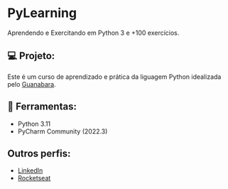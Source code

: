 # PyLearning
Aprendendo e Exercitando em Python 3 e +100 exercícios.

## 💻 Projeto: 

Este é um curso de aprendizado e prática da liguagem Python idealizada pelo [Guanabara](https://www.cursoemvideo.com/curso/python-3-mundo-1/). 

## 🚀 Ferramentas: 

- Python 3.11
- PyCharm Community (2022.3)

## Outros perfis: 

- [LinkedIn](https://www.linkedin.com/in/tiagoegas/)
- [Rocketseat](https://app.rocketseat.com.br/me/tiago-egas-08359)